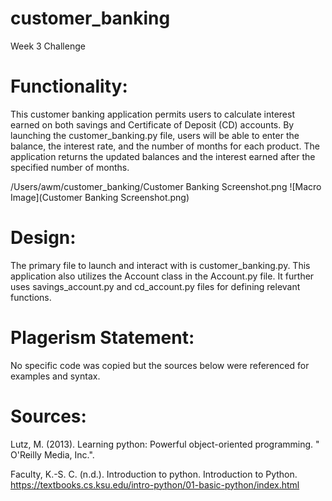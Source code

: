 # customer_banking
Week 3 Challenge

# Functionality:
This customer banking application permits users to calculate interest earned on both savings and Certificate of Deposit (CD) accounts. By launching the customer_banking.py file, users will be able to enter the balance, the interest rate, and the number of months for each product. The application returns the updated balances and the interest earned after the specified number of months.

/Users/awm/customer_banking/Customer Banking Screenshot.png
![Macro Image](Customer Banking Screenshot.png)

# Design:
The primary file to launch and interact with is customer_banking.py. This application also utilizes the Account class in the Account.py file. It further uses savings_account.py and cd_account.py files for defining relevant functions.

# Plagerism Statement:
No specific code was copied but the sources below were referenced for examples and syntax. 

# Sources:

Lutz, M. (2013). Learning python: Powerful object-oriented programming. " O'Reilly Media, Inc.".

Faculty, K.-S. C. (n.d.). Introduction to python. Introduction to Python. https://textbooks.cs.ksu.edu/intro-python/01-basic-python/index.html 
